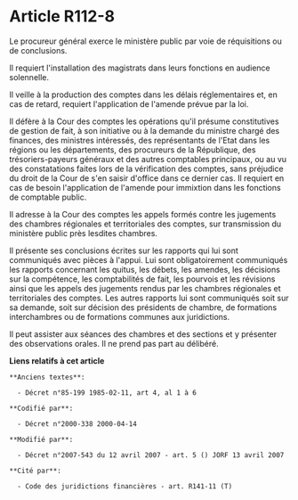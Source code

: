 # Article R112-8

Le procureur général exerce le ministère public par voie de réquisitions ou de conclusions.

Il requiert l'installation des magistrats dans leurs fonctions en audience solennelle.

Il veille à la production des comptes dans les délais réglementaires et, en cas de retard, requiert l'application de l'amende
prévue par la loi.

Il défère à la Cour des comptes les opérations qu'il présume constitutives de gestion de fait, à son initiative ou à la
demande du ministre chargé des finances, des ministres intéressés, des représentants de l'Etat dans les régions ou les
départements, des procureurs de la République, des trésoriers-payeurs généraux et des autres comptables principaux, ou au vu
des constatations faites lors de la vérification des comptes, sans préjudice du droit de la Cour de s'en saisir d'office dans
ce dernier cas. Il requiert en cas de besoin l'application de l'amende pour immixtion dans les fonctions de comptable public.

Il adresse à la Cour des comptes les appels formés contre les jugements des chambres régionales et territoriales des comptes,
sur transmission du ministère public près lesdites chambres.

Il présente ses conclusions écrites sur les rapports qui lui sont communiqués avec pièces à l'appui. Lui sont obligatoirement
communiqués les rapports concernant les quitus, les débets, les amendes, les décisions sur la compétence, les comptabilités
de fait, les pourvois et les révisions ainsi que les appels des jugements rendus par les chambres régionales et territoriales
des comptes. Les autres rapports lui sont communiqués soit sur sa demande, soit sur décision des présidents de chambre, de
formations interchambres ou de formations communes aux juridictions.

Il peut assister aux séances des chambres et des sections et y présenter des observations orales. Il ne prend pas part au
délibéré.

**Liens relatifs à cet article**

	**Anciens textes**:

	  - Décret n°85-199 1985-02-11, art 4, al 1 à 6

	**Codifié par**:

	  - Décret n°2000-338 2000-04-14

	**Modifié par**:

	  - Décret n°2007-543 du 12 avril 2007 - art. 5 () JORF 13 avril 2007

	**Cité par**:

	  - Code des juridictions financières - art. R141-11 (T)
